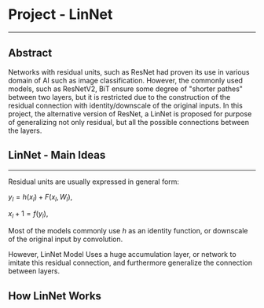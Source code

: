 # Project - LinNet
---
## Abstract
Networks with residual units, such as ResNet had proven its use in various domain of AI such as image classification. However, the commonly used models, such as ResNetV2, BiT ensure some degree of "shorter pathes" between two layers, but it is restricted due to the construction of the residual connection with identity/downscale of the original inputs. In this project, the alternative version of ResNet, a LinNet is proposed for purpose of generalizing not only residual, but all the possible connections between the layers.

## LinNet - Main Ideas
---
Residual units are usually expressed in general form:

$y_l = h(x_l) + F(x_l, W_l),$

$x_l + 1 = f(y_l),$

Most of the models commonly use $h$ as an identity function, or downscale of the original input by convolution.

However, LinNet Model Uses a huge accumulation layer, or network to imitate this residual connection, and furthermore generalize the connection between layers.

How LinNet Works
---

